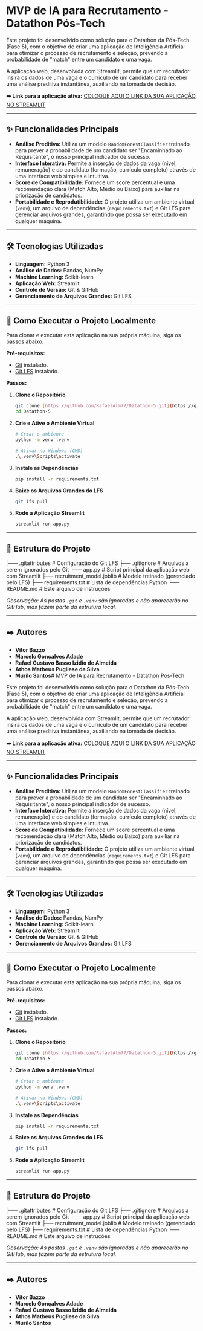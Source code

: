 # MVP de IA para Recrutamento - Datathon Pós-Tech

Este projeto foi desenvolvido como solução para o Datathon da Pós-Tech (Fase 5), com o objetivo de criar uma aplicação de Inteligência Artificial para otimizar o processo de recrutamento e seleção, prevendo a probabilidade de "match" entre um candidato e uma vaga.

A aplicação web, desenvolvida com Streamlit, permite que um recrutador insira os dados de uma vaga e o currículo de um candidato para receber uma análise preditiva instantânea, auxiliando na tomada de decisão.

**➡️ Link para a aplicação ativa:** [COLOQUE AQUI O LINK DA SUA APLICAÇÃO NO STREAMLIT](https://SEU-LINK-AQUI.streamlit.app/)

---

## ✨ Funcionalidades Principais

* **Análise Preditiva:** Utiliza um modelo `RandomForestClassifier` treinado para prever a probabilidade de um candidato ser "Encaminhado ao Requisitante", o nosso principal indicador de sucesso.
* **Interface Interativa:** Permite a inserção de dados da vaga (nível, remuneração) e do candidato (formação, currículo completo) através de uma interface web simples e intuitiva.
* **Score de Compatibilidade:** Fornece um score percentual e uma recomendação clara (Match Alto, Médio ou Baixo) para auxiliar na priorização de candidatos.
* **Portabilidade e Reprodutibilidade:** O projeto utiliza um ambiente virtual (`venv`), um arquivo de dependências (`requirements.txt`) e Git LFS para gerenciar arquivos grandes, garantindo que possa ser executado em qualquer máquina.

---

## 🛠️ Tecnologias Utilizadas

* **Linguagem:** Python 3
* **Análise de Dados:** Pandas, NumPy
* **Machine Learning:** Scikit-learn
* **Aplicação Web:** Streamlit
* **Controle de Versão:** Git & GitHub
* **Gerenciamento de Arquivos Grandes:** Git LFS

---

## 🚀 Como Executar o Projeto Localmente

Para clonar e executar esta aplicação na sua própria máquina, siga os passos abaixo.

**Pré-requisitos:**
* [Git](https://git-scm.com/downloads) instalado.
* [Git LFS](https://git-lfs.github.com/) instalado.

**Passos:**

1.  **Clone o Repositório**
    ```bash
    git clone [https://github.com/RafaelAlm77/Datathon-5.git](https://github.com/RafaelAlm77/Datathon-5.git)
    cd Datathon-5
    ```

2.  **Crie e Ative o Ambiente Virtual**
    ```bash
    # Criar o ambiente
    python -m venv .venv

    # Ativar no Windows (CMD)
    .\.venv\Scripts\activate
    ```

3.  **Instale as Dependências**
    ```bash
    pip install -r requirements.txt
    ```

4.  **Baixe os Arquivos Grandes do LFS**
    ```bash
    git lfs pull
    ```

5.  **Rode a Aplicação Streamlit**
    ```bash
    streamlit run app.py
    ```

---

## 📁 Estrutura do Projeto

├── .gitattributes           # Configuração do Git LFS
├── .gitignore               # Arquivos a serem ignorados pelo Git
├── app.py                   # Script principal da aplicação web com Streamlit
├── recruitment_model.joblib   # Modelo treinado (gerenciado pelo LFS)
├── requirements.txt         # Lista de dependências Python
└── README.md                # Este arquivo de instruções

*Observação: As pastas `.git` e `.venv` são ignoradas e não aparecerão no GitHub, mas fazem parte da estrutura local.*

---

## ✒️ Autores

* **Vitor Bazzo**
* **Marcelo Gonçalves Adade**
* **Rafael Gustavo Basso Izidio de Almeida**
* **Athos Matheus Pugliese da Silva**
* **Murilo Santos**# MVP de IA para Recrutamento - Datathon Pós-Tech

Este projeto foi desenvolvido como solução para o Datathon da Pós-Tech (Fase 5), com o objetivo de criar uma aplicação de Inteligência Artificial para otimizar o processo de recrutamento e seleção, prevendo a probabilidade de "match" entre um candidato e uma vaga.

A aplicação web, desenvolvida com Streamlit, permite que um recrutador insira os dados de uma vaga e o currículo de um candidato para receber uma análise preditiva instantânea, auxiliando na tomada de decisão.

**➡️ Link para a aplicação ativa:** [COLOQUE AQUI O LINK DA SUA APLICAÇÃO NO STREAMLIT](https://SEU-LINK-AQUI.streamlit.app/)

---

## ✨ Funcionalidades Principais

* **Análise Preditiva:** Utiliza um modelo `RandomForestClassifier` treinado para prever a probabilidade de um candidato ser "Encaminhado ao Requisitante", o nosso principal indicador de sucesso.
* **Interface Interativa:** Permite a inserção de dados da vaga (nível, remuneração) e do candidato (formação, currículo completo) através de uma interface web simples e intuitiva.
* **Score de Compatibilidade:** Fornece um score percentual e uma recomendação clara (Match Alto, Médio ou Baixo) para auxiliar na priorização de candidatos.
* **Portabilidade e Reprodutibilidade:** O projeto utiliza um ambiente virtual (`venv`), um arquivo de dependências (`requirements.txt`) e Git LFS para gerenciar arquivos grandes, garantindo que possa ser executado em qualquer máquina.

---

## 🛠️ Tecnologias Utilizadas

* **Linguagem:** Python 3
* **Análise de Dados:** Pandas, NumPy
* **Machine Learning:** Scikit-learn
* **Aplicação Web:** Streamlit
* **Controle de Versão:** Git & GitHub
* **Gerenciamento de Arquivos Grandes:** Git LFS

---

## 🚀 Como Executar o Projeto Localmente

Para clonar e executar esta aplicação na sua própria máquina, siga os passos abaixo.

**Pré-requisitos:**
* [Git](https://git-scm.com/downloads) instalado.
* [Git LFS](https://git-lfs.github.com/) instalado.

**Passos:**

1.  **Clone o Repositório**
    ```bash
    git clone [https://github.com/RafaelAlm77/Datathon-5.git](https://github.com/RafaelAlm77/Datathon-5.git)
    cd Datathon-5
    ```

2.  **Crie e Ative o Ambiente Virtual**
    ```bash
    # Criar o ambiente
    python -m venv .venv

    # Ativar no Windows (CMD)
    .\.venv\Scripts\activate
    ```

3.  **Instale as Dependências**
    ```bash
    pip install -r requirements.txt
    ```

4.  **Baixe os Arquivos Grandes do LFS**
    ```bash
    git lfs pull
    ```

5.  **Rode a Aplicação Streamlit**
    ```bash
    streamlit run app.py
    ```

---

## 📁 Estrutura do Projeto

├── .gitattributes           # Configuração do Git LFS
├── .gitignore               # Arquivos a serem ignorados pelo Git
├── app.py                   # Script principal da aplicação web com Streamlit
├── recruitment_model.joblib   # Modelo treinado (gerenciado pelo LFS)
├── requirements.txt         # Lista de dependências Python
└── README.md                # Este arquivo de instruções

*Observação: As pastas `.git` e `.venv` são ignoradas e não aparecerão no GitHub, mas fazem parte da estrutura local.*

---

## ✒️ Autores

* **Vitor Bazzo**
* **Marcelo Gonçalves Adade**
* **Rafael Gustavo Basso Izidio de Almeida**
* **Athos Matheus Pugliese da Silva**
* **Murilo Santos**
